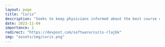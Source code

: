 ```yaml
---
layout: page
title: "Curis"
description: "Seeks to keep physicians informed about the best course of action for their patients. The project specifically focuses on Cancer patients and finds relevant medical trials for the patient."
date: 2023-11-04
importance: 1
redirect: "https://devpost.com/software/curis-rlajbk"
img: "assets/img/curis.png"
---
```

